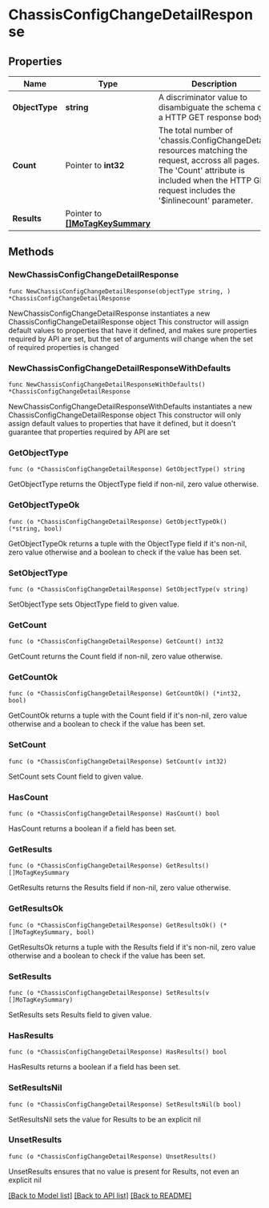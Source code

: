 # ChassisConfigChangeDetailResponse

## Properties

Name | Type | Description | Notes
------------ | ------------- | ------------- | -------------
**ObjectType** | **string** | A discriminator value to disambiguate the schema of a HTTP GET response body. | 
**Count** | Pointer to **int32** | The total number of &#39;chassis.ConfigChangeDetail&#39; resources matching the request, accross all pages. The &#39;Count&#39; attribute is included when the HTTP GET request includes the &#39;$inlinecount&#39; parameter. | [optional] 
**Results** | Pointer to [**[]MoTagKeySummary**](MoTagKeySummary.md) |  | [optional] 

## Methods

### NewChassisConfigChangeDetailResponse

`func NewChassisConfigChangeDetailResponse(objectType string, ) *ChassisConfigChangeDetailResponse`

NewChassisConfigChangeDetailResponse instantiates a new ChassisConfigChangeDetailResponse object
This constructor will assign default values to properties that have it defined,
and makes sure properties required by API are set, but the set of arguments
will change when the set of required properties is changed

### NewChassisConfigChangeDetailResponseWithDefaults

`func NewChassisConfigChangeDetailResponseWithDefaults() *ChassisConfigChangeDetailResponse`

NewChassisConfigChangeDetailResponseWithDefaults instantiates a new ChassisConfigChangeDetailResponse object
This constructor will only assign default values to properties that have it defined,
but it doesn't guarantee that properties required by API are set

### GetObjectType

`func (o *ChassisConfigChangeDetailResponse) GetObjectType() string`

GetObjectType returns the ObjectType field if non-nil, zero value otherwise.

### GetObjectTypeOk

`func (o *ChassisConfigChangeDetailResponse) GetObjectTypeOk() (*string, bool)`

GetObjectTypeOk returns a tuple with the ObjectType field if it's non-nil, zero value otherwise
and a boolean to check if the value has been set.

### SetObjectType

`func (o *ChassisConfigChangeDetailResponse) SetObjectType(v string)`

SetObjectType sets ObjectType field to given value.


### GetCount

`func (o *ChassisConfigChangeDetailResponse) GetCount() int32`

GetCount returns the Count field if non-nil, zero value otherwise.

### GetCountOk

`func (o *ChassisConfigChangeDetailResponse) GetCountOk() (*int32, bool)`

GetCountOk returns a tuple with the Count field if it's non-nil, zero value otherwise
and a boolean to check if the value has been set.

### SetCount

`func (o *ChassisConfigChangeDetailResponse) SetCount(v int32)`

SetCount sets Count field to given value.

### HasCount

`func (o *ChassisConfigChangeDetailResponse) HasCount() bool`

HasCount returns a boolean if a field has been set.

### GetResults

`func (o *ChassisConfigChangeDetailResponse) GetResults() []MoTagKeySummary`

GetResults returns the Results field if non-nil, zero value otherwise.

### GetResultsOk

`func (o *ChassisConfigChangeDetailResponse) GetResultsOk() (*[]MoTagKeySummary, bool)`

GetResultsOk returns a tuple with the Results field if it's non-nil, zero value otherwise
and a boolean to check if the value has been set.

### SetResults

`func (o *ChassisConfigChangeDetailResponse) SetResults(v []MoTagKeySummary)`

SetResults sets Results field to given value.

### HasResults

`func (o *ChassisConfigChangeDetailResponse) HasResults() bool`

HasResults returns a boolean if a field has been set.

### SetResultsNil

`func (o *ChassisConfigChangeDetailResponse) SetResultsNil(b bool)`

 SetResultsNil sets the value for Results to be an explicit nil

### UnsetResults
`func (o *ChassisConfigChangeDetailResponse) UnsetResults()`

UnsetResults ensures that no value is present for Results, not even an explicit nil

[[Back to Model list]](../README.md#documentation-for-models) [[Back to API list]](../README.md#documentation-for-api-endpoints) [[Back to README]](../README.md)


